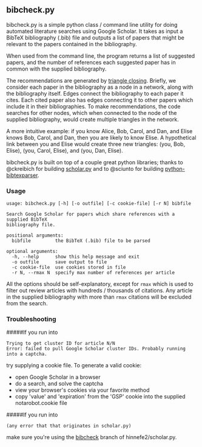 ## bibcheck.py

bibcheck.py is a simple python class / command line utility for doing automated 
literature searches using Google Scholar. It takes as input a BibTeX bibliography 
(.bib) file and outputs a list of papers that might be relevant to the papers 
contained in the bibliography.

When used from the command line, the program returns a list of suggested papers, and
the number of references each suggested paper has in common with the supplied bibliography.

The recommendations are generated by [triangle closing](https://en.wikipedia.org/wiki/Triadic_closure). 
Briefly, we consider each paper in the bibliography as a node in a network, 
along with the bibliography itself. Edges connect the bibliography to each 
paper it cites. Each cited paper also has edges connecting it to other papers 
which include it in their bibliographies. To make recommendations, the code 
searches for other nodes, which when connected to the node of the supplied 
bibliography, would create multiple triangles in the network. 

A more intuitive example: if you know Alice, Bob, Carol, and Dan, and Elise 
knows Bob, Carol, and Dan, then you are likely to know Elise. A hypothetical 
link between you and Elise would create three new triangles: (you, Bob, Elise), 
(you, Carol, Elise), and (you, Dan, Elise). 

bibcheck.py is built on top of a couple great python libraries; thanks to 
@ckreibich for building 
[scholar.py](https://github.com/ckreibich/scholar.py) and to 
@sciunto for building 
[python-bibtexparser](https://github.com/sciunto/python-bibtexparser).

### Usage
    usage: bibcheck.py [-h] [-o outfile] [-c cookie-file] [-r N] bibfile

    Search Google Scholar for papers which share references with a supplied BibTeX
    bibliography file.

    positional arguments:
      bibfile         the BibTeX (.bib) file to be parsed

    optional arguments:
      -h, --help      show this help message and exit
      -o outfile      save output to file
      -c cookie-file  use cookies stored in file
      -r N, --rmax N  specify max number of references per article

All the options should be self-explanatory, except for `rmax` which is used to 
filter out review articles with hundreds / thousands of citations. Any article 
in the supplied bibliography with more than `rmax` citations will be excluded 
from the search.

### Troubleshooting
#####If you run into

    Trying to get cluster ID for article N/N
    Error: failed to pull Google Scholar cluster IDs. Probably running into a captcha.
  
try supplying a cookie file. To generate a valid cookie:

- open Google Scholar in a browser
- do a search, and solve the captcha
- view your browser's cookies via your favorite method
- copy 'value' and 'expiration' from the 'GSP' cookie into the supplied notarobot.cookie file


#####If you run into

    (any error that that originates in scholar.py)
make sure you're using the [bibcheck](https://github.com/hinnefe2/scholar.py/tree/bibcheck) branch of hinnefe2/scholar.py.
